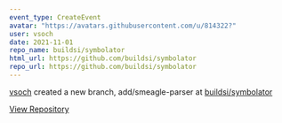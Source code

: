 ```yaml
---
event_type: CreateEvent
avatar: "https://avatars.githubusercontent.com/u/814322?"
user: vsoch
date: 2021-11-01
repo_name: buildsi/symbolator
html_url: https://github.com/buildsi/symbolator
repo_url: https://github.com/buildsi/symbolator
---
```


<a href='https://github.com/vsoch' target='_blank'>vsoch</a> created a new branch, add/smeagle-parser at <a href='https://github.com/buildsi/symbolator' target='_blank'>buildsi/symbolator</a>

<a href='https://github.com/buildsi/symbolator' target='_blank'>View Repository</a>